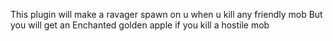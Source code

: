 This plugin will make a ravager spawn on u when u kill any friendly mob
But you will get an Enchanted golden apple if you kill a hostile mob
